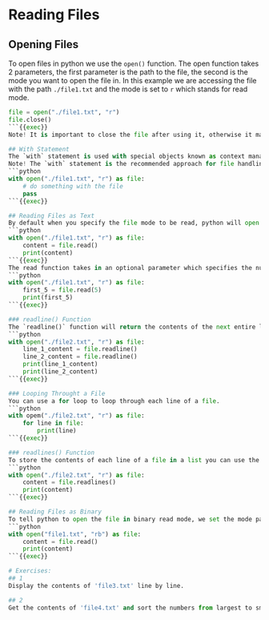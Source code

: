 # Reading Files

## Opening Files
To open files in python we use the `open()` function.
The open function takes 2 parameters, the first parameter is the path to the file, the second is the mode you want to open the file in.
In this example we are accessing the file with the path `./file1.txt` and the mode is set to `r` which stands for read mode.
```python
file = open("./file1.txt", "r")
file.close()
```{{exec}}
Note! It is important to close the file after using it, otherwise it may leave the file open as a background process which will prevent you from accessing the file again.

## With Statement
The `with` statement is used with special objects known as context managers; these objects perform setup and teardown functions automatically. With the use of the `with` statement, we do not need to close the file as that is handeled automatically in the teardown of the context manager object that is returned given to us by the `open()` function.
Note! The `with` statement is the recommended approach for file handling in python.
```python
with open("./file1.txt", "r") as file:
    # do something with the file
    pass
```{{exec}}

## Reading Files as Text
By default when you specify the file mode to be read, python will open the file in text read mode. You can then use the `.read()` function to read the contents of the file.
```python
with open("./file1.txt", "r") as file:
    content = file.read()
    print(content)
```{{exec}}
The read function takes in an optional parameter which specifies the number of bytes to return. The deafult value is -1 which means it will try to read everything. In the example below, we are getting only the first 5 bytes, this will return the first 5 characters in the file.
```python
with open("./file1.txt", "r") as file:
    first_5 = file.read(5)
    print(first_5)
```{{exec}}

### readline() Function
The `readline()` function will return the contents of the next entire line in the file.
```python
with open("./file2.txt", "r") as file:
    line_1_content = file.readline()
    line_2_content = file.readline()
    print(line_1_content)
    print(line_2_content)
```{{exec}}

### Looping Throught a File
You can use a for loop to loop through each line of a file.
```python
with opem("./file2.txt", "r") as file:
    for line in file:
        print(line)
```{{exec}}

### readlines() Function
To store the contents of each line of a file in a list you can use the `.readlines()` functiom.
```python
with open("./file2.txt", "r") as file:
    content = file.readlines()
    print(content)
```{{exec}}

## Reading Files as Binary
To tell python to open the file in binary read mode, we set the mode paramter to `rb`.
```python
with open("file1.txt", "rb") as file:
    content = file.read()
    print(content)
```{{exec}}

# Exercises:
## 1
Display the contents of 'file3.txt' line by line.

## 2
Get the contents of 'file4.txt' and sort the numbers from largest to smallest Then print them out.

